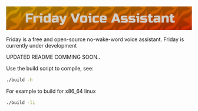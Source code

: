 ![logo](art/friday-logo.png)

Friday is a free and open-source no-wake-word voice assistant. Friday is currently under development

UPDATED README COMMING SOON..

Use the build script to compile, see: 

```bash
./build -h
```

For example to build for x86_64 linux

```bash
./build -li
```
